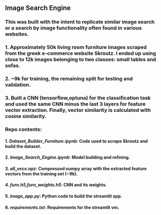 ## Image Search Engine
### This was built with the intent to replicate similar image search or a search by image functionality often found in various websites.
### 1. Approximately 50k living room furniture images scraped from the greek e-commerce website Skroutz. I ended up using close to 12k images belonging to two classes: small tables and sofas.
### 2. ~9k for training, the remaining split for testing and validation.
### 3. Built a CNN (tensorflow,optuna) for the classification task and used the same CNN minus the last 3 layers for feature vector extraction. Finally, vector similarity is calculated with cosine similarity.

### Repo contents:
#### 1. *Dataset_Builder_Furniture.ipynb*: Code used to scrape Skroutz and build the dataset.
#### 2. *Image_Search_Engine.ipynb*: Model building and refining.
#### 3. *all_vecs.npz*: Compressed numpy array with the extracted feature vectors from the training set (~9k).
#### 4. *furn.h5,furn_weights.h5*: CNN and its weights.
#### 5. *image_app.py*: Python code to build the streamlit app.
#### 6. *requirements.txt*: Requirements for the streamlit vm.
